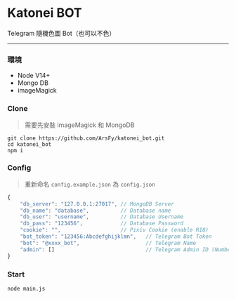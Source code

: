 # Katonei BOT

Telegram 隨機色圖 Bot（也可以不色）

-----

### 環境

- Node V14+
- Mongo DB
- imageMagick

### Clone

> 需要先安裝 imageMagick 和 MongoDB

```
git clone https://github.com/ArsFy/katonei_bot.git
cd katonei_bot
npm i
```

### Config

> 重新命名 `config.example.json` 為 `config.json`

```js
{
    "db_server": "127.0.0.1:27017", // MongoDB Server
    "db_name": "database",          // Database name
    "db_user": "username",          // Database Username
    "db_pass": "123456",            // Database Password
    "cookie": "",                   // Pixiv Cookie (enable R18)
    "bot_token": "123456:Abcdefghijklmn",   // Telegram Bot Token
    "bot": "@xxxx_bot",                     // Telegram Name
    "admin": []                             // Telegram Admin ID (Number)
}
```

### Start

```
node main.js
```